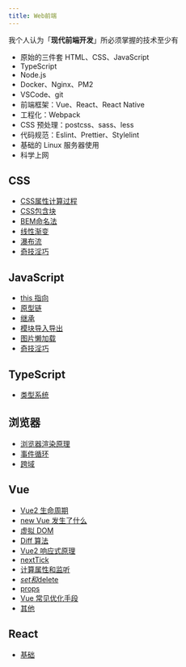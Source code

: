 ```yaml
---
title: Web前端
---
```


我个人认为「**现代前端开发**」所必须掌握的技术至少有

- 原始的三件套 HTML、CSS、JavaScript
- TypeScript
- Node.js
- Docker、Nginx、PM2
- VSCode、git
- 前端框架：Vue、React、React Native
- 工程化：Webpack
- CSS 预处理：postcss、sass、less
- 代码规范：Eslint、Prettier、Stylelint
- 基础的 Linux 服务器使用
- 科学上网

## CSS

- [CSS属性计算过程](./css/CSS属性计算过程)
- [CSS包含块](./css/CSS包含块)
- [BEM命名法](./css/BEM命名法)
- [线性渐变](./css/线性渐变)
- [瀑布流](./css/瀑布流)
- [奇技淫巧](./css/奇技淫巧)

## JavaScript

- [this 指向](./javascript/this指向)
- [原型链](./javascript/原型链)
- [继承](./javascript/继承)
- [模块导入导出](./javascript/模块导入导出)
- [图片懒加载](./javascript/图片懒加载)
- [奇技淫巧](./javascript/奇技淫巧)

## TypeScript

- [类型系统](./typescript/类型系统)

## 浏览器

- [浏览器渲染原理](./browser/浏览器渲染原理)
- [事件循环](./browser/事件循环)
- [跨域](./browser/跨域)

## Vue

- [Vue2 生命周期](./vue/Vue2生命周期)
- [new Vue 发生了什么](./vue/newVue)
- [虚拟 DOM](./vue/虚拟DOM)
- [Diff 算法](./vue/Diff算法)
- [Vue2 响应式原理](./vue/Vue2响应式原理)
- [nextTick](./vue/nextTick)
- [计算属性和监听](./vue/计算属性和监听)
- [$set和$delete](./vue/$set和$delete)
- [props](./vue/props)
- [Vue 常见优化手段](./vue/Vue常见优化手段)
- [其他](./vue/其他)

## React

- [基础](./react/基础)
